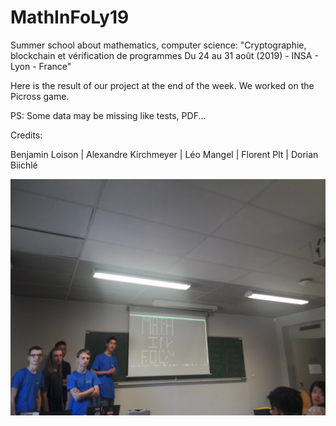 # MathInFoLy19
Summer school about mathematics, computer science: "Cryptographie, blockchain et vérification de programmes Du 24 au 31 août (2019) - INSA - Lyon - France"

Here is the result of our project at the end of the week. We worked on the Picross game.

PS: Some data may be missing like tests, PDF...

Credits:

Benjamin Loison | Alexandre Kirchmeyer | Léo Mangel | Florent Plt | Dorian Biichlé

![alt text](https://github.com/Benjamin-Loison/MathInFoLy19/raw/master/presentation.jpg)
